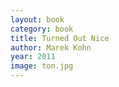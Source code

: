 ```yaml
---
layout: book
category: book
title: Turned Out Nice
author: Marek Kohn
year: 2011
image: ton.jpg
---
```

